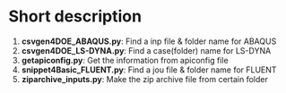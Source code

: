 # Short description
1. **csvgen4DOE_ABAQUS.py**: Find a inp file & folder name for ABAQUS
2. **csvgen4DOE_LS-DYNA.py**: Find a case(folder) name for LS-DYNA
3. **getapiconfig.py**: Get the information from apiconfig file
4. **snippet4Basic_FLUENT.py**: Find a jou file & folder name for FLUENT
5. **ziparchive_inputs.py**: Make the zip archive file from certain folder
